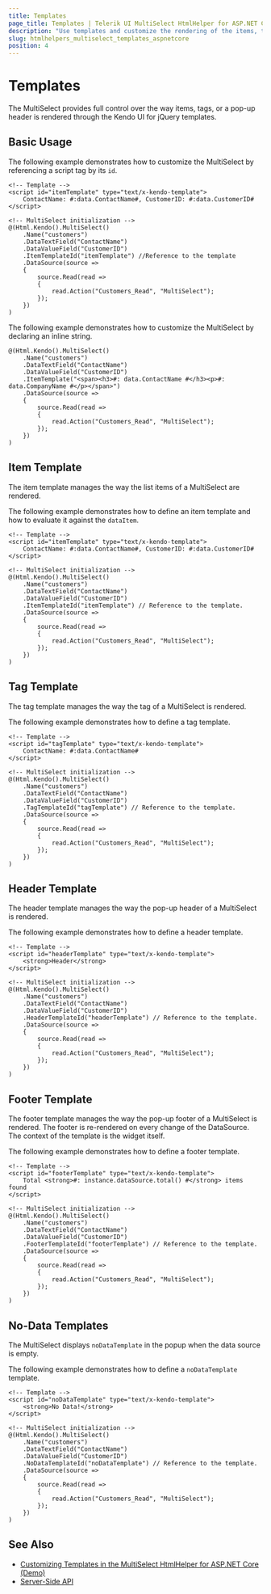 ```yaml
---
title: Templates
page_title: Templates | Telerik UI MultiSelect HtmlHelper for ASP.NET Core
description: "Use templates and customize the rendering of the items, tags, and the popup header of the Telerik UI MultiSelect HtmlHelper for ASP.NET Core (MVC 6 or ASP.NET Core MVC)."
slug: htmlhelpers_multiselect_templates_aspnetcore
position: 4
---
```


# Templates

The MultiSelect provides full control over the way items, tags, or a pop-up header is rendered through the Kendo UI for jQuery templates.

## Basic Usage

The following example demonstrates how to customize the MultiSelect by referencing a script tag by its `id`.

    <!-- Template -->
    <script id="itemTemplate" type="text/x-kendo-template">
        ContactName: #:data.ContactName#, CustomerID: #:data.CustomerID#
    </script>

    <!-- MultiSelect initialization -->
    @(Html.Kendo().MultiSelect()
        .Name("customers")
        .DataTextField("ContactName")
        .DataValueField("CustomerID")
        .ItemTemplateId("itemTemplate") //Reference to the template
        .DataSource(source =>
        {
            source.Read(read =>
            {
                read.Action("Customers_Read", "MultiSelect");
            });
        })
    )

The following example demonstrates how to customize the MultiSelect by declaring an inline string.

    @(Html.Kendo().MultiSelect()
        .Name("customers")
        .DataTextField("ContactName")
        .DataValueField("CustomerID")
        .ItemTemplate("<span><h3>#: data.ContactName #</h3><p>#: data.CompanyName #</p></span>")
        .DataSource(source =>
        {
            source.Read(read =>
            {
                read.Action("Customers_Read", "MultiSelect");
            });
        })
    )

## Item Template

The item template manages the way the list items of a MultiSelect are rendered.

The following example demonstrates how to define an item template and how to evaluate it against the `dataItem`.

    <!-- Template -->
    <script id="itemTemplate" type="text/x-kendo-template">
        ContactName: #:data.ContactName#, CustomerID: #:data.CustomerID#
    </script>

    <!-- MultiSelect initialization -->
    @(Html.Kendo().MultiSelect()
        .Name("customers")
        .DataTextField("ContactName")
        .DataValueField("CustomerID")
        .ItemTemplateId("itemTemplate") // Reference to the template.
        .DataSource(source =>
        {
            source.Read(read =>
            {
                read.Action("Customers_Read", "MultiSelect");
            });
        })
    )

## Tag Template

The tag template manages the way the tag of a MultiSelect is rendered.

The following example demonstrates how to define a tag template.

    <!-- Template -->
    <script id="tagTemplate" type="text/x-kendo-template">
        ContactName: #:data.ContactName#
    </script>

    <!-- MultiSelect initialization -->
    @(Html.Kendo().MultiSelect()
        .Name("customers")
        .DataTextField("ContactName")
        .DataValueField("CustomerID")
        .TagTemplateId("tagTemplate") // Reference to the template.
        .DataSource(source =>
        {
            source.Read(read =>
            {
                read.Action("Customers_Read", "MultiSelect");
            });
        })
    )

## Header Template

The header template manages the way the pop-up header of a MultiSelect is rendered.

The following example demonstrates how to define a header template.

    <!-- Template -->
    <script id="headerTemplate" type="text/x-kendo-template">
        <strong>Header</strong>
    </script>

    <!-- MultiSelect initialization -->
    @(Html.Kendo().MultiSelect()
        .Name("customers")
        .DataTextField("ContactName")
        .DataValueField("CustomerID")
        .HeaderTemplateId("headerTemplate") // Reference to the template.
        .DataSource(source =>
        {
            source.Read(read =>
            {
                read.Action("Customers_Read", "MultiSelect");
            });
        })
    )

## Footer Template

The footer template manages the way the pop-up footer of a MultiSelect is rendered. The footer is re-rendered on every change of the DataSource. The context of the template is the widget itself.

The following example demonstrates how to define a footer template.

    <!-- Template -->
    <script id="footerTemplate" type="text/x-kendo-template">
        Total <strong>#: instance.dataSource.total() #</strong> items found
    </script>

    <!-- MultiSelect initialization -->
    @(Html.Kendo().MultiSelect()
        .Name("customers")
        .DataTextField("ContactName")
        .DataValueField("CustomerID")
        .FooterTemplateId("footerTemplate") // Reference to the template.
        .DataSource(source =>
        {
            source.Read(read =>
            {
                read.Action("Customers_Read", "MultiSelect");
            });
        })
    )

## No-Data Templates

The MultiSelect displays `noDataTemplate` in the popup when the data source is empty.

The following example demonstrates how to define a `noDataTemplate` template.

    <!-- Template -->
    <script id="noDataTemplate" type="text/x-kendo-template">
        <strong>No Data!</strong>
    </script>

    <!-- MultiSelect initialization -->
    @(Html.Kendo().MultiSelect()
        .Name("customers")
        .DataTextField("ContactName")
        .DataValueField("CustomerID")
        .NoDataTemplateId("noDataTemplate") // Reference to the template.
        .DataSource(source =>
        {
            source.Read(read =>
            {
                read.Action("Customers_Read", "MultiSelect");
            });
        })
    )

## See Also

* [Customizing Templates in the MultiSelect HtmlHelper for ASP.NET Core (Demo)](https://demos.telerik.com/aspnet-core/multiselect/template)
* [Server-Side API](/api/multiselect)

